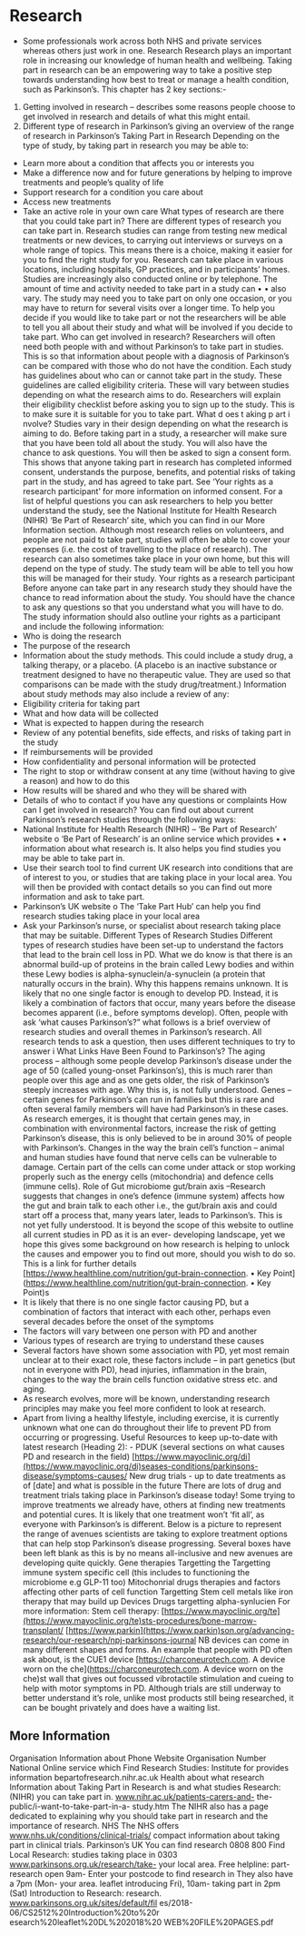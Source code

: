 # Research

- Some professionals work across both NHS and private services whereas
others just work in one.
Research
Research plays an important role in increasing our
knowledge of human health and wellbeing. Taking part in
research can be an empowering way to take a positive
step towards understanding how best to treat or manage
a health condition, such as Parkinson’s.
This chapter has 2 key sections:-
1) Getting involved in research – describes some reasons people choose to get
involved in research and details of what this might entail.
2) Different type of research in Parkinson’s giving an overview of the range of
research in Parkinson’s
Taking Part in Research
Depending on the type of study, by taking
part in research you may be able to:
- Learn more about a condition that affects you or interests you
- Make a difference now and for future generations by helping to improve
treatments and people’s quality of life
- Support research for a condition you care about
- Access new treatments
- Take an active role in your own care
What types of research are there that you could take part in?
There are different types of research you can take part in. Research studies can
range from testing new medical treatments or new devices, to carrying out
interviews or surveys on a whole range of topics. This means there is a choice,
making it easier for you to find the right study for you.
Research can take place in various locations, including hospitals, GP practices, and
in participants’ homes. Studies are increasingly also conducted online or by
telephone. The amount of time and activity needed to take part in a study can
•
•
also vary. The study may need you to take part on only one occasion, or you may
have to return for several visits over a longer time.
To help you decide if you would like to take part or not the researchers will be able
to tell you all about their study and what will be involved if you decide to take part.
Who can get involved in research?
Researchers will often need both people with and without Parkinson’s to take part
in studies. This is so that information about people with a diagnosis of Parkinson’s
can be compared with those who do not have the condition.
Each study has guidelines about who can or cannot take part in the study. These
guidelines are called eligibility criteria. These will vary between studies depending
on what the research aims to do.
Researchers will explain their eligibility checklist before asking you to sign up to the
study. This is to make sure it is suitable for you to take part.
What d oes t aking p art i nvolve?
Studies vary in their design depending on
what the research is aiming to do.
Before taking part in a study, a researcher
will make sure that you have been told all
about the study. You will also have the
chance to ask questions. You will then be
asked to sign a consent form. This shows
that anyone taking part in research
has completed informed consent, understands the purpose, benefits, and
potential risks of taking part in the study, and has agreed to take part. See ‘Your
rights as a research participant’ for more information on informed consent. For a
list of helpful questions you can ask researchers to help you better understand the
study, see the National Institute for Health Research (NIHR) ‘Be Part of Research’
site, which you can find in our More Information section.
Although most research relies on volunteers, and people are not paid to take part,
studies will often be able to cover your expenses (i.e. the cost of travelling to the
place of research). The research can also sometimes take place in your own home,
but this will depend on the type of study. The study team will be able to tell you
how this will be managed for their study.
Your rights as a research participant
Before anyone can take part in any research study they should have the chance to
read information about the study. You should have the chance to ask any
questions so that you understand what you will have to do.
The study information should also outline your rights as a participant and include the
following information:
- Who is doing the research
- The purpose of the research
- Information about the study methods.
This could include a study drug, a
talking therapy, or a placebo. (A
placebo is an inactive substance or
treatment designed to have no
therapeutic value. They are used so
that comparisons can be made with the study drug/treatment.)
Information about study methods may also include a review of any:
- Eligibility criteria for taking part
- What and how data will be collected
- What is expected to happen during the research
- Review of any potential benefits, side effects, and risks of taking part in the
study
- If reimbursements will be provided
- How confidentiality and personal information will be protected
- The right to stop or withdraw consent at any time (without having to give a
reason) and how to do this
- How results will be shared and who they will be shared with
- Details of who to contact if you have any questions or complaints
How can I get involved in research?
You can find out about current Parkinson’s research studies through the following
ways:
- National Institute for Health Research (NIHR) – ‘Be Part of Research’
website o ‘Be Part of Research’ is an online service which provides
•
•
information about what research is. It also helps you find studies you may
be able to take part in.
- Use their search tool to find current UK research into conditions that are of
interest to you, or studies that are taking place in your local area. You will
then be provided with contact details so you can find out more information
and ask to take part.
- Parkinson’s UK website o The ‘Take Part Hub’ can help you find research
studies taking place in your local area
- Ask your Parkinson’s nurse, or specialist about research taking place that
may be suitable.
Different Types of Research Studies
Different types of research studies have been set-up to understand the factors that lead to
the brain cell loss in PD.
What we do know is that there is an abnormal build-up of proteins in the brain called Lewy
bodies and within these Lewy bodies is alpha-synuclein/a-synuclein (a protein that naturally
occurs in the brain).
Why this happens remains unknown. It is likely that no one single factor is enough to
develop PD. Instead, it is likely a combination of factors that occur, many years before the
disease becomes apparent (i.e., before symptoms develop).
Often, people with ask ‘what causes Parkinson’s?” what follows is a brief overview of
research studies and overall themes in Parkinson’s research. All research tends to ask a
question, then uses different techniques to try to answer i
What Links Have Been Found to Parkinson’s?
The aging process – although some people develop Parkinson’s disease under the age of 50
(called young-onset Parkinson’s), this is much rarer than people over this age and as one
gets older, the risk of Parkinson’s steeply increases with age. Why this is, is not fully
understood.
Genes – certain genes for Parkinson’s can run in families but this is rare and often several
family members will have had Parkinson’s in these cases. As research emerges, it is thought
that certain genes may, in combination with environmental factors, increase the risk of
getting Parkinson’s disease, this is only believed to be in around 30% of people with
Parkinson’s.
Changes in the way the brain cell’s function – animal and human studies have found that
nerve cells can be vulnerable to damage. Certain part of the cells can come under attack or
stop working properly such as the energy cells (mitochondria) and defence cells (immune
cells).
Role of Gut microbiome gut/brain axis –Research suggests that changes in one’s defence
(immune system) affects how the gut and brain talk to each other i.e., the gut/brain axis and
could start off a process that, many years later, leads to Parkinson’s. This is not yet fully
understood.
It is beyond the scope of this website to outline all current studies in PD as it is an ever-
developing landscape, yet we hope this gives some background on how research is helping
to unlock the causes and empower you to find out more, should you wish to do so.
This is a link for further details [https://www.healthline.com/nutrition/gut-brain-connection.
•
Key Point](https://www.healthline.com/nutrition/gut-brain-connection.
•
Key Point)s
- It is likely that there is no one single factor causing PD, but a combination of factors that interact with
each other, perhaps even several decades before the onset of the symptoms
- The factors will vary between one person with PD and another
- Various types of research are trying to understand these causes
- Several factors have shown some association with PD, yet most remain unclear at to their exact role,
these factors include – in part genetics (but not in everyone with PD), head injuries, inflammation in the
brain, changes to the way the brain cells function oxidative stress etc. and aging.
- As research evolves, more will be known, understanding research principles may make you feel more
confident to look at research.
- Apart from living a healthy lifestyle, including exercise, it is currently unknown what one can do
throughout their life to prevent PD from occurring or progressing.
Useful Resources to keep up-to-date with latest research (Heading 2): -
PDUK (several sections on what causes PD and research in the field)
[https://www.mayoclinic.org/di](https://www.mayoclinic.org/di)seases-conditions/parkinsons-disease/symptoms-causes/
New drug trials - up to date treatments as of [date] and what is possible in the future
There are lots of drug and treatment trials taking place in Parkinson’s disease today! Some trying to improve treatments we
already have, others at finding new treatments and potential cures. It is likely that one treatment won’t ‘fit all’, as everyone with
Parkinson’s is different.
Below is a picture to represent the range of avenues scientists are taking to explore treatment options that can help stop
Parkinson’s disease progressing. Several boxes have been left blank as this is by no means all-inclusive and new avenues are
developing quite quickly.
Gene therapies
Targetting the Targetting
immune system specific cell
(this includes to functioning
the microbiome e.g GLP-11
too) Mitochonrial drugs
therapies and
factors affecting
other parts of
cell function
Targetting
Stem cell metals like iron
therapy that may build
up
Devices Drugs targetting
alpha-synlucien
For more information: Stem cell therapy: [https://www.mayoclinic.org/te](https://www.mayoclinic.org/te)sts-procedures/bone-marrow-transplant/
[https://www.parkin](https://www.parkin)son.org/advancing-research/our-research/npj-parkinsons-journal
NB devices can come in many different shapes and forms. An example that people with PD often ask about, is the CUE1 device
[https://charconeurotech.com.
A device worn on the che](https://charconeurotech.com.
A device worn on the che)st wall that gives out focussed vibrotactile stimulation and cueing to help with motor symptoms in PD.
Although trials are still underway to better understand it’s role, unlike most products still being researched, it can be bought
privately and does have a waiting list.
## More Information
Organisation Information about Phone Website
Organisation Number
National Online service which Find Research Studies:
Institute for provides information bepartofresearch.nihr.ac.uk
Health about what research Information about Taking Part in
Research is and what studies Research:
(NIHR) you can take part in. www.nihr.ac.uk/patients-carers-and-
the-public/i-want-to-take-part-in-a-
study.htm
The NIHR also has a
page dedicated to
explaining why you
should take part in
research and the
importance of
research.
NHS The NHS offers www.nhs.uk/conditions/clinical-trials/
compact information
about taking part in
clinical trials.
Parkinson’s UK You can find research 0808 800 Find Local Research:
studies taking place in 0303 www.parkinsons.org.uk/research/take-
your local area. Free helpline: part-research
open 9am- Enter your postcode to find research in
They also have a 7pm (Mon- your area.
leaflet introducing Fri), 10am-
taking part in
2pm (Sat) Introduction to Research:
research.
www.parkinsons.org.uk/sites/default/fil
es/2018-
06/CS2512%20Introduction%20to%20r
esearch%20leaflet%20DL%202018%20
WEB%20FILE%20PAGES.pdf
